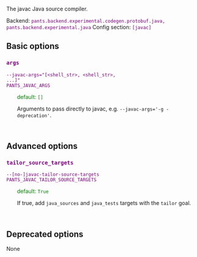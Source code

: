 
The javac Java source compiler.

Backend: <span style="color: purple"><code>pants.backend.experimental.codegen.protobuf.java, pants.backend.experimental.java</code></span>
Config section: <span style="color: purple"><code>[javac]</code></span>

## Basic options

<div style="color: purple">

### `args`

  <code>--javac-args=&quot;[&lt;shell_str&gt;, &lt;shell_str&gt;, ...]&quot;</code><br>
  <code>PANTS_JAVAC_ARGS</code><br>
</div>
<div style="padding-left: 2em;">
<span style="color: green">default: <code>[]</code></span>

<br>

Arguments to pass directly to javac, e.g. `--javac-args='-g -deprecation'`.
</div>
<br>


## Advanced options

<div style="color: purple">

### `tailor_source_targets`

  <code>--[no-]javac-tailor-source-targets</code><br>
  <code>PANTS_JAVAC_TAILOR_SOURCE_TARGETS</code><br>
</div>
<div style="padding-left: 2em;">
<span style="color: green">default: <code>True</code></span>

<br>

If true, add `java_sources` and `java_tests` targets with the `tailor` goal.
</div>
<br>


## Deprecated options

None


